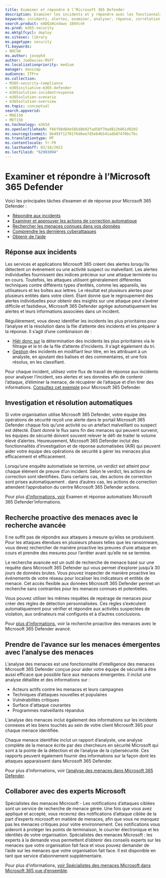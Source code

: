 ```yaml
---
title: Examiner et répondre à l’Microsoft 365 Defender
description: Examiner les incidents et y répondre avec les fonctionnalités de Microsoft 365 Defender.
keywords: incidents, alertes, examiner, analyser, réponse, corrélation, attaque, ordinateurs, appareils, utilisateurs, identités, identité, boîte aux lettres, courrier électronique, 365, microsoft, m365, réponse aux incidents, cyberattaque
search.product: eADQiWindows 10XVcnh
ms.prod: m365-security
ms.mktglfcycl: deploy
ms.sitesec: library
ms.pagetype: security
f1.keywords:
- NOCSH
ms.author: josephd
author: JoeDavies-MSFT
ms.localizationpriority: medium
manager: dansimp
audience: ITPro
ms.collection:
- M365-security-compliance
- m365initiative-m365-defender
- m365solution-incidentresponse
- m365solution-scenario
- m365solution-overview
ms.topic: conceptual
search.appverid:
- MOE150
- MET150
ms.technology: m365d
ms.openlocfilehash: f66f98d8de585d8b92fad50f70ad812b861d9202
ms.sourcegitcommit: bb493f12701f6d6ee7d5e64b541adb87470bc7bc
ms.translationtype: MT
ms.contentlocale: fr-FR
ms.lasthandoff: 02/18/2022
ms.locfileid: "62903894"
---
```

# <a name="investigate-and-respond-with-microsoft-365-defender"></a>Examiner et répondre à l’Microsoft 365 Defender

Voici les principales tâches d’examen et de réponse pour Microsoft 365 Defender :

- [Répondre aux incidents](#incident-response)
- [Examiner et approuver les actions de correction automatique](#automated-investigation-and-remediation)
- [Rechercher les menaces connues dans vos données](#proactive-search-for-threats-with-advanced-hunting)
- [Comprendre les dernières cyberattaques](#get-ahead-of-emerging-threats-with-threat-analytics)
- [Obtenir de l’aide](#collaborate-with-microsoft-experts)

## <a name="incident-response"></a>Réponse aux incidents

Les services et applications Microsoft 365 créent des alertes lorsqu’ils détectent un événement ou une activité suspect ou malveillant. Les alertes individuelles fournissent des indices précieux sur une attaque terminée ou en cours. Toutefois, les attaques utilisent généralement différentes techniques contre différents types d’entités, comme les appareils, les utilisateurs et les boîtes aux lettres. Le résultat est plusieurs alertes pour plusieurs entités dans votre client. Étant donné que le regroupement des alertes individuelles pour obtenir des insights sur une attaque peut s’avérer difficile et fastidieux, Microsoft 365 Defender agrège automatiquement les alertes et leurs informations associées dans un incident.

Régulièrement, vous devez identifier les incidents les plus prioritaires pour l’analyse et la résolution dans la file d’attente des incidents et les préparer à la réponse. Il s’agit d’une combinaison de :

- [Hiér donc sur](incident-queue.md) la détermination des incidents les plus prioritaires via le filtrage et le tri de la file d’attente d’incidents. Il s’agit également du tri.
- [Gestion](manage-incidents.md) des incidents en modifiant leur titre, en les attribuant à un analyste, en ajoutant des balises et des commentaires, et une fois résolus, en les classifiant.

Pour chaque incident, utilisez votre flux de travail de réponse aux incidents pour analyser l’incident, ses alertes et ses données afin de contenir l’attaque, d’éliminer la menace, de récupérer de l’attaque et d’en tirer des informations. [Consultez cet exemple](incidents-overview.md#example-incident-response-workflow-for-microsoft-365-defender) pour Microsoft 365 Defender.

## <a name="automated-investigation-and-remediation"></a>Investigation et résolution automatiques

Si votre organisation utilise Microsoft 365 Defender, votre équipe des opérations de sécurité reçoit une alerte dans le portail Microsoft 365 Defender chaque fois qu’une activité ou un artefact malveillant ou suspect est détecté. Étant donné le flux sans fin des menaces qui peuvent survenir, les équipes de sécurité doivent souvent relever le défi de traiter le volume élevé d’alertes. Heureusement, Microsoft 365 Defender inclut des fonctionnalités d’investigation et de réponse automatisées (AIR) qui peuvent aider votre équipe des opérations de sécurité à gérer les menaces plus efficacement et efficacement.

Lorsqu’une enquête automatisée se termine, un verdict est atteint pour chaque élément de preuve d’un incident. Selon le verdict, les actions de correction sont identifiées. Dans certains cas, des actions de correction sont prises automatiquement . dans d’autres cas, les actions de correction attendent l’approbation du centre Microsoft 365 Defender actions. 

Pour plus [d’informations, voir](m365d-autoir.md) Examen et réponse automatisés Microsoft 365 Defender’informations.

## <a name="proactive-search-for-threats-with-advanced-hunting"></a>Recherche proactive des menaces avec le recherche avancée

Il ne suffit pas de répondre aux attaques à mesure qu’elles se produisent. Pour les attaques étendues en plusieurs phases telles que les ransomware, vous devez rechercher de manière proactive les preuves d’une attaque en cours et prendre des mesures pour l’arrêter avant qu’elle ne se termine.

Le recherche avancée est un outil de recherche de menace basé sur une requête dans Microsoft 365 Defender qui vous permet d’explorer jusqu’à 30 jours de données brutes. Vous pouvez inspecter de manière proactive les événements de votre réseau pour localiser les indicateurs et entités de menace. Cet accès flexible aux données Microsoft 365 Defender permet un recherche sans contraintes pour les menaces connues et potentielles.

Vous pouvez utiliser les mêmes requêtes de repérage de menaces pour créer des règles de détection personnalisées. Ces règles s’exécutent automatiquement pour vérifier et répondre aux activités suspectées de violation, aux ordinateurs mal configurés et à d’autres conclusions.

Pour [plus d’informations,](advanced-hunting-overview.md) voir la recherche proactive des menaces avec le Microsoft 365 Defender avancé.

## <a name="get-ahead-of-emerging-threats-with-threat-analytics"></a>Prendre de l’avance sur les menaces émergentes avec l’analyse des menaces

L’analyse des menaces est une fonctionnalité d’intelligence des menaces Microsoft 365 Defender conçue pour aider votre équipe de sécurité à être aussi efficace que possible face aux menaces émergentes. Il inclut une analyse détaillée et des informations sur :

- Acteurs actifs contre les menaces et leurs campagnes
- Techniques d’attaques nouvelles et populaires
- Vulnérabilités critiques
- Surface d'attaque courantes
- Programmes malveillants répandus

L’analyse des menaces inclut également des informations sur les incidents connexes et les biens touchés au sein de votre client Microsoft 365 pour chaque menace identifiée.

Chaque menace identifiée inclut un rapport d’analyste, une analyse complète de la menace écrite par des chercheurs en sécurité Microsoft qui sont à la pointe de la détection et de l’analyse de la cybersécurité. Ces rapports peuvent également fournir des informations sur la façon dont les attaques apparaissent dans Microsoft 365 Defender.

Pour plus d’informations, voir [l’analyse des menaces dans Microsoft 365 Defender](threat-analytics.md).

## <a name="collaborate-with-microsoft-experts"></a>Collaborer avec des experts Microsoft

Spécialistes des menaces Microsoft - Les notifications d’attaques ciblées sont un service de recherche de menace gérée. Une fois que vous avez appliqué et accepté, vous recevrez des notifications d’attaque ciblée de la part d’experts microsoft en matière de menaces, afin que vous ne manquez pas les menaces critiques pour votre environnement. Ces notifications vous aideront à protéger les points de terminaison, le courrier électronique et les identités de votre organisation. Spécialistes des menaces Microsoft : les experts à la demande vous permettent d’obtenir des conseils experts sur les menaces que votre organisation fait face et vous pouvez demander de l’aide sur les menaces que votre organisation fait face. Il est disponible en tant que service d’abonnement supplémentaire.

Pour plus d’informations, [voir Spécialistes des menaces Microsoft dans Microsoft 365 vue d’ensemble](/security/mtp/microsoft-threat-experts.md).
